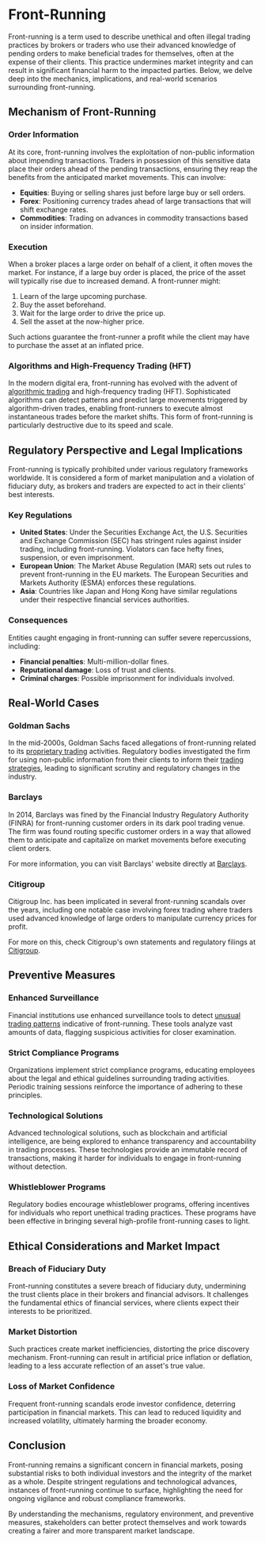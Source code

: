 # Front-Running

Front-running is a term used to describe unethical and often illegal trading practices by brokers or traders who use their advanced knowledge of pending orders to make beneficial trades for themselves, often at the expense of their clients. This practice undermines market integrity and can result in significant financial harm to the impacted parties. Below, we delve deep into the mechanics, implications, and real-world scenarios surrounding front-running.

## Mechanism of Front-Running

### Order Information

At its core, front-running involves the exploitation of non-public information about impending transactions. Traders in possession of this sensitive data place their orders ahead of the pending transactions, ensuring they reap the benefits from the anticipated market movements. This can involve:

- **Equities**: Buying or selling shares just before large buy or sell orders.
- **Forex**: Positioning currency trades ahead of large transactions that will shift exchange rates.
- **Commodities**: Trading on advances in commodity transactions based on insider information.

### Execution

When a broker places a large order on behalf of a client, it often moves the market. For instance, if a large buy order is placed, the price of the asset will typically rise due to increased demand. A front-runner might:

1. Learn of the large upcoming purchase.
2. Buy the asset beforehand.
3. Wait for the large order to drive the price up.
4. Sell the asset at the now-higher price.

Such actions guarantee the front-runner a profit while the client may have to purchase the asset at an inflated price.

### Algorithms and High-Frequency Trading (HFT)

In the modern digital era, front-running has evolved with the advent of [algorithmic trading](../a/algorithmic_trading.md) and high-frequency trading (HFT). Sophisticated algorithms can detect patterns and predict large movements triggered by algorithm-driven trades, enabling front-runners to execute almost instantaneous trades before the market shifts. This form of front-running is particularly destructive due to its speed and scale.

## Regulatory Perspective and Legal Implications

Front-running is typically prohibited under various regulatory frameworks worldwide. It is considered a form of market manipulation and a violation of fiduciary duty, as brokers and traders are expected to act in their clients' best interests.

### Key Regulations

- **United States**: Under the Securities Exchange Act, the U.S. Securities and Exchange Commission (SEC) has stringent rules against insider trading, including front-running. Violators can face hefty fines, suspension, or even imprisonment.
- **European Union**: The Market Abuse Regulation (MAR) sets out rules to prevent front-running in the EU markets. The European Securities and Markets Authority (ESMA) enforces these regulations.
- **Asia**: Countries like Japan and Hong Kong have similar regulations under their respective financial services authorities.

### Consequences

Entities caught engaging in front-running can suffer severe repercussions, including:

- **Financial penalties**: Multi-million-dollar fines.
- **Reputational damage**: Loss of trust and clients.
- **Criminal charges**: Possible imprisonment for individuals involved.

## Real-World Cases

### Goldman Sachs

In the mid-2000s, Goldman Sachs faced allegations of front-running related to its [proprietary trading](../p/proprietary_trading.md) activities. Regulatory bodies investigated the firm for using non-public information from their clients to inform their [trading strategies](../t/trading_strategies.md), leading to significant scrutiny and regulatory changes in the industry.

### Barclays

In 2014, Barclays was fined by the Financial Industry Regulatory Authority (FINRA) for front-running customer orders in its dark pool trading venue. The firm was found routing specific customer orders in a way that allowed them to anticipate and capitalize on market movements before executing client orders.

For more information, you can visit Barclays' website directly at [Barclays](https://home.barclays/).

### Citigroup

Citigroup Inc. has been implicated in several front-running scandals over the years, including one notable case involving forex trading where traders used advanced knowledge of large orders to manipulate currency prices for profit.

For more on this, check Citigroup's own statements and regulatory filings at [Citigroup](https://www.citigroup.com/citi/).

## Preventive Measures

### Enhanced Surveillance

Financial institutions use enhanced surveillance tools to detect [unusual trading patterns](../u/unusual_trading_patterns.md) indicative of front-running. These tools analyze vast amounts of data, flagging suspicious activities for closer examination.

### Strict Compliance Programs

Organizations implement strict compliance programs, educating employees about the legal and ethical guidelines surrounding trading activities. Periodic training sessions reinforce the importance of adhering to these principles.

### Technological Solutions

Advanced technological solutions, such as blockchain and artificial intelligence, are being explored to enhance transparency and accountability in trading processes. These technologies provide an immutable record of transactions, making it harder for individuals to engage in front-running without detection.

### Whistleblower Programs

Regulatory bodies encourage whistleblower programs, offering incentives for individuals who report unethical trading practices. These programs have been effective in bringing several high-profile front-running cases to light.

## Ethical Considerations and Market Impact

### Breach of Fiduciary Duty

Front-running constitutes a severe breach of fiduciary duty, undermining the trust clients place in their brokers and financial advisors. It challenges the fundamental ethics of financial services, where clients expect their interests to be prioritized.

### Market Distortion

Such practices create market inefficiencies, distorting the price discovery mechanism. Front-running can result in artificial price inflation or deflation, leading to a less accurate reflection of an asset's true value.

### Loss of Market Confidence

Frequent front-running scandals erode investor confidence, deterring participation in financial markets. This can lead to reduced liquidity and increased volatility, ultimately harming the broader economy.

## Conclusion

Front-running remains a significant concern in financial markets, posing substantial risks to both individual investors and the integrity of the market as a whole. Despite stringent regulations and technological advances, instances of front-running continue to surface, highlighting the need for ongoing vigilance and robust compliance frameworks.

By understanding the mechanisms, regulatory environment, and preventive measures, stakeholders can better protect themselves and work towards creating a fairer and more transparent market landscape.
